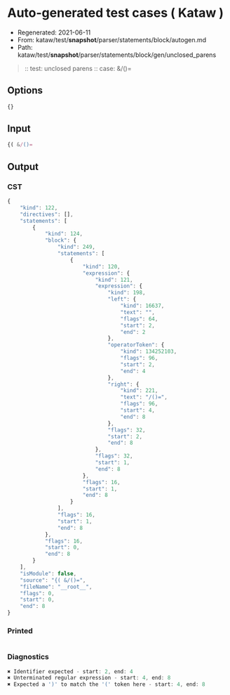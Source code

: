 # Auto-generated test cases ( Kataw )
- Regenerated: 2021-06-11
- From: kataw/test/__snapshot__/parser/statements/block/autogen.md
- Path: kataw/test/__snapshot__/parser/statements/block/gen/unclosed_parens
> :: test: unclosed parens
> :: case: &/()=
## Options

`````js
{}
`````
## Input

`````js
{( &/()=
`````
## Output

### CST

```javascript
{
    "kind": 122,
    "directives": [],
    "statements": [
        {
            "kind": 124,
            "block": {
                "kind": 249,
                "statements": [
                    {
                        "kind": 120,
                        "expression": {
                            "kind": 121,
                            "expression": {
                                "kind": 198,
                                "left": {
                                    "kind": 16637,
                                    "text": "",
                                    "flags": 64,
                                    "start": 2,
                                    "end": 2
                                },
                                "operatorToken": {
                                    "kind": 134252103,
                                    "flags": 96,
                                    "start": 2,
                                    "end": 4
                                },
                                "right": {
                                    "kind": 221,
                                    "text": "/()=",
                                    "flags": 96,
                                    "start": 4,
                                    "end": 8
                                },
                                "flags": 32,
                                "start": 2,
                                "end": 8
                            },
                            "flags": 32,
                            "start": 1,
                            "end": 8
                        },
                        "flags": 16,
                        "start": 1,
                        "end": 8
                    }
                ],
                "flags": 16,
                "start": 1,
                "end": 8
            },
            "flags": 16,
            "start": 0,
            "end": 8
        }
    ],
    "isModule": false,
    "source": "{( &/()=",
    "fileName": "__root__",
    "flags": 0,
    "start": 0,
    "end": 8
}
```

### Printed

```javascript

```

### Diagnostics

```javascript
✖ Identifier expected - start: 2, end: 4
✖ Unterminated regular expression - start: 4, end: 8
✖ Expected a ')' to match the '(' token here - start: 4, end: 8

```

